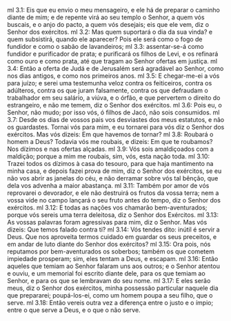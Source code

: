 ml 3.1: Eis que eu envio o meu mensageiro, e ele há de preparar o caminho diante de mim; e de repente virá ao seu templo o Senhor, a quem vós buscais, e o anjo do pacto, a quem vós desejais; eis que ele vem, diz o Senhor dos exércitos.
ml 3.2: Mas quem suportará o dia da sua vinda? e quem subsistirá, quando ele aparecer? Pois ele será como o fogo de fundidor e como o sabão de lavandeiros;
ml 3.3: assentar-se-á como fundidor e purificador de prata; e purificará os filhos de Levi, e os refinará como ouro e como prata, até que tragam ao Senhor ofertas em justiça.
ml 3.4: Então a oferta de Judá e de Jerusalém será agradável ao Senhor, como nos dias antigos, e como nos primeiros anos.
ml 3.5: E chegar-me-ei a vós para juízo; e serei uma testemunha veloz contra os feiticeiros, contra os adúlteros, contra os que juram falsamente, contra os que defraudam o trabalhador em seu salário, a viúva, e o órfão, e que pervertem o direito do estrangeiro, e não me temem, diz o Senhor dos exércitos.
ml 3.6: Pois eu, o Senhor, não mudo; por isso vós, ó filhos de Jacó, não sois consumidos.
ml 3.7: Desde os dias de vossos pais vos desviastes dos meus estatutos, e não os guardastes. Tornai vós para mim, e eu tornarei para vós diz o Senhor dos exércitos. Mas vós dizeis: Em que havemos de tornar?
ml 3.8: Roubará o homem a Deus? Todavia vós me roubais, e dizeis: Em que te roubamos? Nos dízimos e nas ofertas alçadas.
ml 3.9: Vós sois amaldiçoados com a maldição; porque a mim me roubais, sim, vós, esta nação toda.
ml 3.10: Trazei todos os dízimos à casa do tesouro, para que haja mantimento na minha casa, e depois fazei prova de mim, diz o Senhor dos exércitos, se eu não vos abrir as janelas do céu, e não derramar sobre vós tal bênção, que dela vos advenha a maior abastança.
ml 3.11: Também por amor de vós reprovarei o devorador, e ele não destruirá os frutos da vossa terra; nem a vossa vide no campo lançará o seu fruto antes do tempo, diz o Senhor dos exércitos.
ml 3.12: E todas as nações vos chamarão bem-aventurados; porque vós sereis uma terra deleitosa, diz o Senhor dos Exércitos.
ml 3.13: As vossas palavras foram agressivas para mim, diz o Senhor. Mas vós dizeis: Que temos falado contra ti?
ml 3.14: Vós tendes dito: inútil é servir a Deus. Que nos aproveita termos cuidado em guardar os seus preceitos, e em andar de luto diante do Senhor dos exércitos?
ml 3.15: Ora pois, nós reputamos por bem-aventurados os soberbos; também os que cometem impiedade prosperam; sim, eles tentam a Deus, e escapam.
ml 3.16: Então aqueles que temiam ao Senhor falaram uns aos outros; e o Senhor atentou e ouviu, e um memorial foi escrito diante dele, para os que temiam ao Senhor, e para os que se lembravam do seu nome.
ml 3.17: E eles serão meus, diz o Senhor dos exércitos, minha possessão particular naquele dia que prepararei; poupá-los-ei, como um homem poupa a seu filho, que o serve.
ml 3.18: Então vereis outra vez a diferença entre o justo e o ímpio; entre o que serve a Deus, e o que o não serve.
